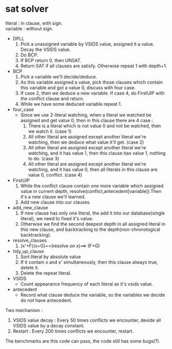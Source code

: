 # sat solver
literal : in clause, with sign.  
variable : without sign.  

* DPLL
  1. Pick a unassigned variable by VSIDS value, assigned it a value. Decay the VSIDS value.
  2. Do BCP.
  3. If BCP return 0, then UNSAT.
  4. Return SAT if all clauses are satisfy. Otherwise repeat 1 with depth+1.
* BCP
  1. Pick a variable we'll decide/deduce.
  2. As this variable assigned a value, pick those clauses which contain this variable and got a value 0, discuss with four case.
  3. If case 2, then we deduce a new variable. If case 4, do FirstUIP with the conflict clause and return.
  4. While we have some deduced variable repeat 1.
* four_case
  * Since we use 2-literal watching, when a literal we watched be assigned and get value 0, then in this clause there are 4 case : 
    1. There is a literal which is not value 0 and not be watched, then we watch it. (case 1)
    2. All other literal are assigned except another literal we're watching, then we deduce what value it'll get. (case 2)
    3. All other literal are assigned except another literal we're watching, and it has value 1, then this clause has value 1, nothing to do. (case 3)
    4. All other literal are assigned except another literal we're watching, and it has value 0, then all literals in this clause are value 0, conflict. (case 4)
* FirstUIP
  1. While the conflict clause contain one more variable which assigned value in current depth, resolve(conflict,antecedent[variable]).Then it's a new clause we'll learned.
  2. Add new clause into our clauses.
* add_new_clause
  1. If new clause has only one literal, the add it into our database(single literal), we need to fixed it's value.
  2. Otherwise we find the second deepest depth in all assigned literal in this new clause, and backtracking to the depth(non-chronological backtracking).
* resolve_clauses
  1. (x'+F)(x+G)==(resolve on x)==> (F+G)
* tidy_up_clause
  1. Sort literal by absolute value
  2. If it contain x and x' simultaneously, then this clause always true, delete it.
  3. Delete the repeat literal. 
* VSIDS
  * Count appearance frequency of each literal as it's vsids value.
* antecedent
  * Record what clause deduce the variable, so the variables we decide do not have antecedent.

Two mechanism :
  1. VSIDS value decay : Every 50 times conflicts we encounter, devide all VSIDS value by a decay constant.
  2. Restart : Every 200 times conflicts we encounter, restart.

The benchmarks are this code can pass, the code still has some bugs(?).
